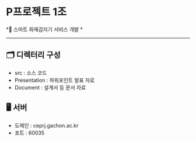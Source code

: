 # P프로젝트 1조

\*🚨 스마트 화재감지기 서비스 개발 \*

---

## 🗂️ 디렉터리 구성

- src : 소스 코드
- Presentation : 파워포인트 발표 자료
- Document : 설계서 등 문서 자료

## 🖥️ 서버

- 도메인 : ceprj.gachon.ac.kr
- 포트 : 60035
